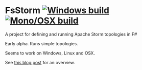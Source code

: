 FsStorm [![Windows build](https://ci.appveyor.com/api/projects/status/7jl4q2tohrol89ih?svg=true)](https://ci.appveyor.com/project/et1975/FsStorm) [![Mono/OSX build](https://travis-ci.org/et1975/FsStorm.svg?branch=master)](https://travis-ci.org/et1975/FsStorm)
=======

A project for defining and running Apache Storm topologies in F#

Early alpha. Runs simple topologies.

Seems to work on Windows, Linux and OSX.

See [this blog post][fwaris blog post] for an overview.


[fwaris blog post]:https://fwaris.wordpress.com/2015/01/21/stormin-f/
